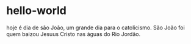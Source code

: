 # hello-world
hoje é dia de são João, um grande dia para o catolicismo. São João foi quem baizou Jesuus Cristo nas águas do Rio Jordão.
